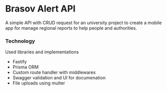 # Brasov Alert API

A simple API with CRUD request for an university project to create a mobile app for manage regional reports to help people and authorities.

### Technology

Used libraries and implementations

- Fastify
- Prisma ORM
- Custom route handler with middlewares
- Swagger validation and UI for documenation
- File uploads using multer
